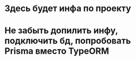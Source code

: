 # Здесь будет инфа по проекту
# Не забыть допилить инфу, подключить бд, попробовать Prisma вместо TypeORM